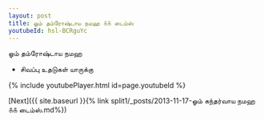 ```yaml
---
layout: post
title: ஓம் தம்ரோஷ்டாய நமஹ ௧௧ டைம்ஸ்
youtubeId: hsl-BCRguYc
---
```

 
 
 ஓம் தம்ரோஷ்டாய நமஹ  
 
 -  சிவப்பு உதடுகள் யாருக்கு 
 
  
 
  
 
 
 
 
 
 


{% include youtubePlayer.html id=page.youtubeId %}
 
[Next]({{ site.baseurl }}{% link  split1/_posts/2013-11-17-ஓம் கந்தர்வாய நமஹ ௧௧ டைம்ஸ்.md%})
 
